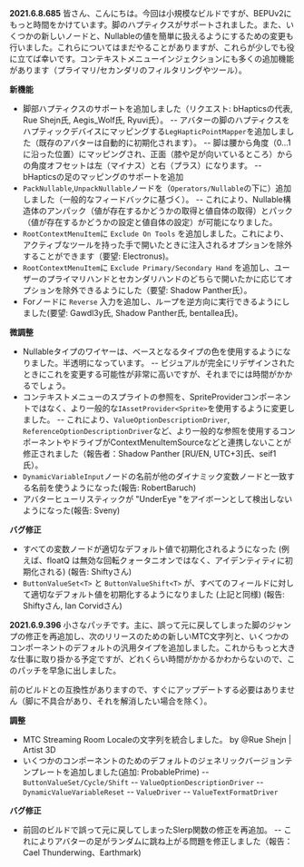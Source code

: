 **2021.6.8.685**
皆さん、こんにちは。今回は小規模なビルドですが、BEPUv2にもっと時間をかけています。脚のハプティクスがサポートされました。また、いくつかの新しいノードと、Nullableの値を簡単に扱えるようにするための変更も行いました。これらについてはまだやることがありますが、これらが少しでも役に立てば幸いです。コンテキストメニューインジェクションにも多くの追加機能があります（プライマリ/セカンダリのフィルタリングやツール）。

**新機能**
- 脚部ハプティクスのサポートを追加しました（リクエスト: bHapticsの代表, Rue Shejn氏, Aegis_Wolf氏, Ryuvi氏）。
-- アバターの脚のハプティクスをハプティックデバイスにマッピングする`LegHapticPointMapper`を追加しました（既存のアバターは自動的に初期化されます）。
-- 脚は腰から角度（0...1に沿った位置）にマッピングされ、正面（膝や足が向いているところ）からの角度オフセットは左（マイナス）と右（プラス）になります。
-- bHapticsの足のマッピングのサポートを追加
- `PackNullable`,`UnpackNullable`ノードを（`Operators/Nullable`の下に）追加しました（一般的なフィードバックに基づく）。
-- これにより、Nullable構造体のアンパック（値が存在するかどうかの取得と値自体の取得）とパック（値が存在するかどうかの設定と値自体の設定）が可能になりました。
- `RootContextMenuItem`に `Exclude On Tools` を追加しました。これにより、アクティブなツールを持った手で開いたときに注入されるオプションを除外することができます（要望: Electronus)。
- `RootContextMenuItem`に `Exclude Primary/Secondary Hand` を追加し、ユーザーのプライマリハンドとセカンダリハンドのどちらで開いたかに応じてオプションを除外できるようにした（要望: Shadow Panther氏）。
- Forノードに `Reverse` 入力を追加し、ループを逆方向に実行できるようにしました(要望: Gawdl3y氏, Shadow Panther氏, bentallea氏)。

**微調整**
- Nullableタイプのワイヤーは、ベースとなるタイプの色を使用するようになりました。半透明になっています。
-- ビジュアルが完全にリデザインされたときにこれを変更する可能性が非常に高いですが、それまでには時間がかかるでしょう。
- コンテキストメニューのスプライトの参照を、SpriteProviderコンポーネントではなく、より一般的な`IAssetProvider<Sprite>`を使用するように変更しました。
-- これにより、`ValueOptionDescriptionDriver`, `ReferenceOptionDescriptionDriver`など、より一般的な参照を使用するコンポーネントやドライブがContextMenuItemSourceなどと連携しないことが修正されました（報告者：Shadow Panther [RU/EN, UTC+3]氏、seif1氏）。
- `DynamicVariableInput`ノードの名前が他のダイナミック変数ノードと一致する名前を使うようになった(報告: RobertBaruch)
- アバターヒューリスティックが "UnderEye "をアイボーンとして検出しないようになった(報告: Sveny)

**バグ修正**
- すべての変数ノードが適切なデフォルト値で初期化されるようになった (例えば、floatQ は無効な回転クォータニオンではなく、アイデンティティに初期化される) (報告: Shiftyさん)
- `ButtonValueSet<T>` と `ButtonValueShift<T>` が、すべてのフィールドに対して適切なデフォルト値を初期化するようになりました (上記と同様) (報告: Shiftyさん, Ian Corvidさん)

**2021.6.9.396**
小さなパッチです。主に、誤って元に戻してしまった脚のジャンプの修正を再追加し、次のリリースのための新しいMTC文字列と、いくつかのコンポーネントのデフォルトの汎用タイプを追加しました。これからもっと大きな仕事に取り掛かる予定ですが、どれくらい時間がかかるかわからないので、このパッチを早急に出しました。

前のビルドとの互換性がありますので、すぐにアップデートする必要はありません（脚に不具合があり、それを解消したい場合を除く）。

**調整**
- MTC Streaming Room Localeの文字列を統合しました。 by @Rue Shejn | Artist 3D
- いくつかのコンポーネントのためのデフォルトのジェネリックバージョンテンプレートを追加しました(追加: ProbablePrime)
-- `ButtonValueSet/Cycle/Shift`
-- `ValueOptionDescriptionDriver`
-- `DynamicValueVariableReset`
-- `ValueDriver`
-- `ValueTextFormatDriver`

**バグ修正**
- 前回のビルドで誤って元に戻してしまったSlerp関数の修正を再追加。
-- これによりアバターの足がランダムに跳ね上がる問題を修正しました（報告：Cael Thunderwing、Earthmark)
